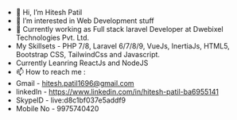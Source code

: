 - 👋 Hi, I’m Hitesh Patil
- 👀 I’m interested in Web Development stuff
- 🌱 Currently working as Full stack laravel Developer at Dwebixel Technologies Pvt. Ltd.
- My Skillsets - PHP 7/8, Laravel 6/7/8/9, VueJs, InertiaJs, HTML5, Bootstrap CSS, TailwindCss and Javascript.
- Currently Leanring ReactJs and NodeJS
- 📫 How to reach me : 
-  Gmail - hitesh.patil1696@gmail.com <br>
-  linkedIn - https://www.linkedin.com/in/hitesh-patil-ba6955141 <br>
-  SkypeID - live:d8c1bf037e5addf9 <br>
-  Mobile No - 9975740420 <br>
<!---
hitesh1696/hitesh1696 is a ✨ special ✨ repository because its `README.md` (this file) appears on your GitHub profile.
You can click the Preview link to take a look at your changes.
--->
